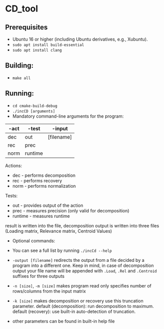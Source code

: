 # CD_tool

## Prerequisites

- Ubuntu 16 or higher (including Ubuntu derivatives, e.g., Xubuntu).
- `sudo apt install build-essential`
- `sudo apt install clang`

## Building:

- `make all`

## Running:

- `cd cmake-build-debug`
- `./incCD [arguments]`
- Mandatory command-line arguments for the program:

 | -act | -test | -input |
 | -------- | -------- | -------- | 
 | dec    | out        | [filename] |
 | rec    | prec       | |
 | norm   | runtime    | |

Actions:
- dec - performs decomposition
- rec - performs recovery
- norm - performs normalization

Tests:
- out - provides output of the action
- prec - measures precision (only valid for decomposition)
- runtime - measures runtime

result is written into the file, decomposition output is written into three files (Loading matrix, Relevance matrix, Centroid Values)

- Optional commands:

- You can see a full list by running `./incCd --help`
- `-output [filename]` redirects the output from a file decided by a program into a different one. Keep in mind, in case of decomposition output your file name will be appended with `.Load`, `.Rel` and `.Centroid` suffixes for three outputs
- `-n [size]`, `-m [size]` makes program read only specifies number of rows/columns from the input matrix
- `-k [size]` makes decomposition or recovery use this truncation parameter. default (decomposition): run decomposition to maximum. default (recovery): use built-in auto-detection of truncation.
- other parameters can be found in built-in help file
